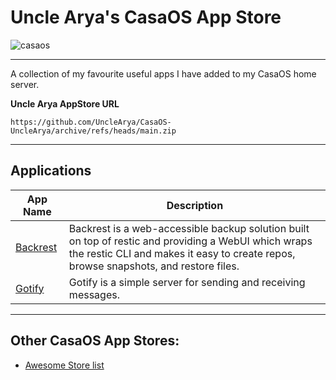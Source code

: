 # Uncle Arya's CasaOS App Store

![casaos](https://github.com/user-attachments/assets/2e8f420e-c651-48c8-9310-8505bd5d3228)

---

A collection of my favourite useful apps I have added to my CasaOS home server.

**Uncle Arya AppStore URL**

```
https://github.com/UncleArya/CasaOS-UncleArya/archive/refs/heads/main.zip
```

---

## Applications

| App Name                                                                          | Description                                                                                                                                                                                  |
| --------------------------------------------------------------------------------- | -------------------------------------------------------------------------------------------------------------------------------------------------------------------------------------------- |
| [Backrest](https://github.com/UncleArya/CasaOS-UncleArya/tree/main/Apps/Backrest) | Backrest is a web-accessible backup solution built on top of restic and providing a WebUI which wraps the restic CLI and makes it easy to create repos, browse snapshots, and restore files. |
| [Gotify](https://github.com/UncleArya/CasaOS-UncleArya/tree/main/Apps/Gotify)     | Gotify is a simple server for sending and receiving messages.                                                                                                                                |

---

## Other CasaOS App Stores:

-   [Awesome Store list](https://awesome.casaos.io/content/3rd-party-app-stores/list.html)
